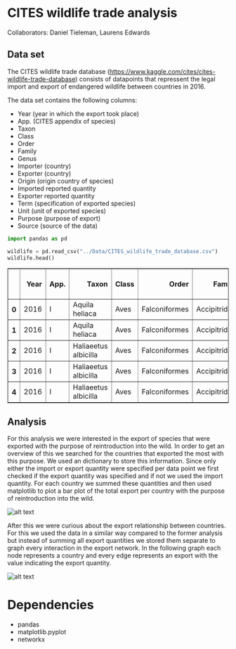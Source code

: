# CITES wildlife trade analysis

Collaborators: Daniel Tieleman, Laurens Edwards

## Data set

The CITES wildlife trade database (https://www.kaggle.com/cites/cites-wildlife-trade-database) consists of datapoints that repressent the legal import and export of endangered wildlife between countries in 2016. 

The data set contains the following columns:

- Year (year in which the export took place)
- App. (CITES appendix of species)
- Taxon
- Class 
- Order
- Family
- Genus
- Importer (country)
- Exporter (country)
- Origin (origin country of species)
- Imported reported quantity
- Exporter reported quantity
- Term (specification of exported species)
- Unit (unit of exported species)
- Purpose (purpose of export)
- Source (source of the data)



```python
import pandas as pd

wildlife = pd.read_csv("../Data/CITES_wildlife_trade_database.csv")
wildlife.head()
```




<div>
<style scoped>
    .dataframe tbody tr th:only-of-type {
        vertical-align: middle;
    }

    .dataframe tbody tr th {
        vertical-align: top;
    }

    .dataframe thead th {
        text-align: right;
    }
</style>
<table border="1" class="dataframe">
  <thead>
    <tr style="text-align: right;">
      <th></th>
      <th>Year</th>
      <th>App.</th>
      <th>Taxon</th>
      <th>Class</th>
      <th>Order</th>
      <th>Family</th>
      <th>Genus</th>
      <th>Importer</th>
      <th>Exporter</th>
      <th>Origin</th>
      <th>Importer reported quantity</th>
      <th>Exporter reported quantity</th>
      <th>Term</th>
      <th>Unit</th>
      <th>Purpose</th>
      <th>Source</th>
    </tr>
  </thead>
  <tbody>
    <tr>
      <th>0</th>
      <td>2016</td>
      <td>I</td>
      <td>Aquila heliaca</td>
      <td>Aves</td>
      <td>Falconiformes</td>
      <td>Accipitridae</td>
      <td>Aquila</td>
      <td>TR</td>
      <td>NL</td>
      <td>CZ</td>
      <td>NaN</td>
      <td>1.0</td>
      <td>bodies</td>
      <td>NaN</td>
      <td>T</td>
      <td>C</td>
    </tr>
    <tr>
      <th>1</th>
      <td>2016</td>
      <td>I</td>
      <td>Aquila heliaca</td>
      <td>Aves</td>
      <td>Falconiformes</td>
      <td>Accipitridae</td>
      <td>Aquila</td>
      <td>XV</td>
      <td>RS</td>
      <td>RS</td>
      <td>NaN</td>
      <td>1.0</td>
      <td>bodies</td>
      <td>NaN</td>
      <td>Q</td>
      <td>O</td>
    </tr>
    <tr>
      <th>2</th>
      <td>2016</td>
      <td>I</td>
      <td>Haliaeetus albicilla</td>
      <td>Aves</td>
      <td>Falconiformes</td>
      <td>Accipitridae</td>
      <td>Haliaeetus</td>
      <td>BE</td>
      <td>NO</td>
      <td>NaN</td>
      <td>NaN</td>
      <td>43.0</td>
      <td>feathers</td>
      <td>NaN</td>
      <td>S</td>
      <td>W</td>
    </tr>
    <tr>
      <th>3</th>
      <td>2016</td>
      <td>I</td>
      <td>Haliaeetus albicilla</td>
      <td>Aves</td>
      <td>Falconiformes</td>
      <td>Accipitridae</td>
      <td>Haliaeetus</td>
      <td>BE</td>
      <td>NO</td>
      <td>NaN</td>
      <td>NaN</td>
      <td>43.0</td>
      <td>specimens</td>
      <td>NaN</td>
      <td>S</td>
      <td>W</td>
    </tr>
    <tr>
      <th>4</th>
      <td>2016</td>
      <td>I</td>
      <td>Haliaeetus albicilla</td>
      <td>Aves</td>
      <td>Falconiformes</td>
      <td>Accipitridae</td>
      <td>Haliaeetus</td>
      <td>DK</td>
      <td>IS</td>
      <td>NaN</td>
      <td>700.0</td>
      <td>NaN</td>
      <td>specimens</td>
      <td>NaN</td>
      <td>S</td>
      <td>W</td>
    </tr>
  </tbody>
</table>
</div>



## Analysis

For this analysis we were interested in the export of species that were exported with the purpose of reintroduction into the wild. In order to get an overview of this we searched for the countries that exported the most with this purpose. We used an dictionary to store this information. Since only either the import or export quantity were specified per data point we first checked if the export quantity was specified and if not we used the import quantity. For each country we summed these quantities and then used matplotlib to plot a bar plot of the total export per country with the purpose of reintroduction into the wild.

![alt text](../Figures/biggest_exporters.png)

After this we were curious about the export relationship between countries. For this we used the data in a similar way compared to the former analysis but instead of summing all export quantities we stored them separate to graph every interaction in the export network. In the following graph each node represents a country and every edge represents an export with the value indicating the export quantity.

![alt text](../Figures/export_network.png)

# Dependencies

- pandas
- matplotlib.pyplot
- networkx
